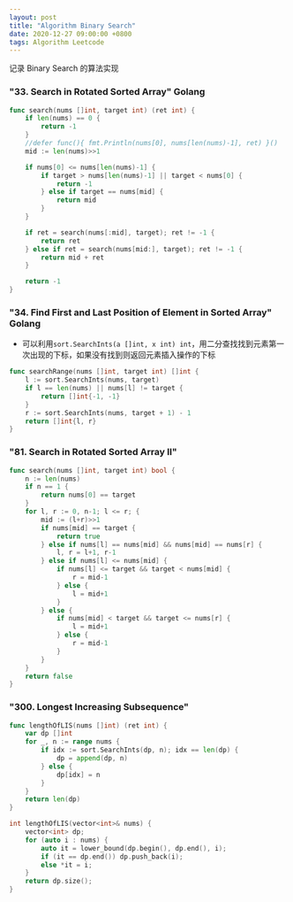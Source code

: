 ```yaml
---
layout: post
title: "Algorithm Binary Search"
date: 2020-12-27 09:00:00 +0800
tags: Algorithm Leetcode
---
```


记录 Binary Search 的算法实现

### "33. Search in Rotated Sorted Array" Golang

```Go
func search(nums []int, target int) (ret int) {
    if len(nums) == 0 {
        return -1
    }
    //defer func(){ fmt.Println(nums[0], nums[len(nums)-1], ret) }()
    mid := len(nums)>>1

    if nums[0] <= nums[len(nums)-1] {
        if target > nums[len(nums)-1] || target < nums[0] {
            return -1
        } else if target == nums[mid] {
            return mid
        }
    }

    if ret = search(nums[:mid], target); ret != -1 {
        return ret
    } else if ret = search(nums[mid:], target); ret != -1 {
        return mid + ret
    }

    return -1
}
```

### "34. Find First and Last Position of Element in Sorted Array" Golang

- 可以利用`sort.SearchInts(a []int, x int) int`，用二分查找找到元素第一次出现的下标，如果没有找到则返回元素插入操作的下标

```Go
func searchRange(nums []int, target int) []int {
    l := sort.SearchInts(nums, target)
    if l == len(nums) || nums[l] != target {
        return []int{-1, -1}
    }
    r := sort.SearchInts(nums, target + 1) - 1
    return []int{l, r}
}
```

### "81. Search in Rotated Sorted Array II"

```Go
func search(nums []int, target int) bool {
    n := len(nums)
    if n == 1 {
        return nums[0] == target
    }
    for l, r := 0, n-1; l <= r; {
        mid := (l+r)>>1
        if nums[mid] == target {
            return true
        } else if nums[l] == nums[mid] && nums[mid] == nums[r] {
            l, r = l+1, r-1
        } else if nums[l] <= nums[mid] {
            if nums[l] <= target && target < nums[mid] {
                r = mid-1
            } else {
                l = mid+1
            }
        } else {
            if nums[mid] < target && target <= nums[r] {
                l = mid+1
            } else {
                r = mid-1
            }
        }
    }
    return false
}
```

### "300. Longest Increasing Subsequence"

```Go
func lengthOfLIS(nums []int) (ret int) {
    var dp []int
    for _, n := range nums {
        if idx := sort.SearchInts(dp, n); idx == len(dp) {
            dp = append(dp, n)
        } else {
            dp[idx] = n
        }
    }
    return len(dp)
}
```

```C++
int lengthOfLIS(vector<int>& nums) {
	vector<int> dp;
    for (auto i : nums) {
        auto it = lower_bound(dp.begin(), dp.end(), i);
        if (it == dp.end()) dp.push_back(i);
        else *it = i;
    }
    return dp.size();
}
```
